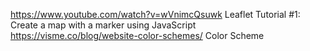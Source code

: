 https://www.youtube.com/watch?v=wVnimcQsuwk
Leaflet Tutorial #1: Create a map with a marker using JavaScript
https://visme.co/blog/website-color-schemes/
Color Scheme